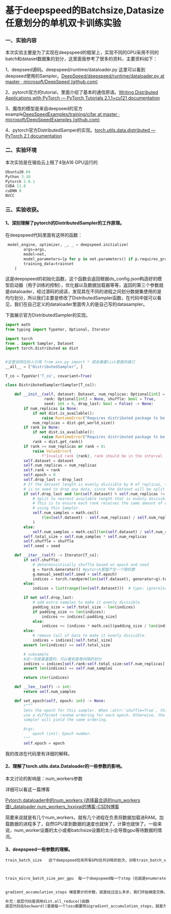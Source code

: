 # 基于deepspeed的Batchsize,Datasize任意划分的单机双卡训练实验

### 一、实验内容

本次实验主要是为了实现在deepspeed的框架上，实现不同的GPU采用不同的batch和dataset数据集的划分，这里面我参考了很多的资料，主要资料如下：

1、deepseed源码。deepspeed/runtime/dataloader.py 这里可以看到deepseed使用的Sampler。[DeepSpeed/deepspeed/runtime/dataloader.py at master · microsoft/DeepSpeed (github.com)](https://github.com/microsoft/DeepSpeed/blob/master/deepspeed/runtime/dataloader.py)

2、pytorch官方的tutorial，里面介绍了基本的通信原语。[Writing Distributed Applications with PyTorch — PyTorch Tutorials 2.1.1+cu121 documentation](https://pytorch.org/tutorials/intermediate/dist_tuto.html)

3、魔改的模型是来自deepseed的官方example[DeepSpeedExamples/training/cifar at master · microsoft/DeepSpeedExamples (github.com)](https://github.com/microsoft/DeepSpeedExamples/tree/master/training/cifar)

4、pytorch官方DistributedSamper的实现。[torch.utils.data.distributed — PyTorch 2.1 documentation](https://pytorch.org/docs/stable/_modules/torch/utils/data/distributed.html#DistributedSampler)

### 二、实验环境

本次实验是在锯齿云上租了4张A16 GPU运行的

```python
Ubuntu20.04
Python 3.10
Pytorch 2.0.1
CUDA 11.8
cuDNN 8
NVCC
```

### 三、实验收获。

#### 1、深刻理解了pytorch的DistributedSampler的工作原理。

在deepspeed代码里面有这样的函数：

```python
 model_engine, optimizer, _, _ = deepspeed.initialize(
        args=args,
        model=net,
        model_parameters=[p for p in net.parameters() if p.requires_grad],
        training_data=trainset
    )
```

这是deepspeed的初始化函数，这个函数会返回根据ds_config.json构造好的模型启动器（用于训练的控制），优化器以及数据加载器等等，返回的第三个参数就是dataloader，经过源码的阅读，发现其在不同的进程之间划分数据集使用的是均匀划分，所以我们主要是修改了DistributedSampler函数，在代码中就可以看见，我们在自己定义的dataloader里面传入的是自己写的datasampler。

下面展示官方DistributedSampler的实现。

```python
import math
from typing import TypeVar, Optional, Iterator

import torch
from . import Sampler, Dataset
import torch.distributed as dist


#这里说明在别人引用 from xxx.py import * 就会暴露list里面的接口
__all__ = ["DistributedSampler", ]

T_co = TypeVar('T_co', covariant=True)

class DistributedSampler(Sampler[T_co]):

    def __init__(self, dataset: Dataset, num_replicas: Optional[int] = None,
                 rank: Optional[int] = None, shuffle: bool = True,
                 seed: int = 0, drop_last: bool = False) -> None:
        if num_replicas is None:
            if not dist.is_available():
                raise RuntimeError("Requires distributed package to be available")
            num_replicas = dist.get_world_size()
        if rank is None:
            if not dist.is_available():
                raise RuntimeError("Requires distributed package to be available")
            rank = dist.get_rank()
        if rank >= num_replicas or rank < 0:
            raise ValueError(
                f"Invalid rank {rank}, rank should be in the interval [0, {num_replicas - 1}]")
        self.dataset = dataset
        self.num_replicas = num_replicas
        self.rank = rank
        self.epoch = 0
        self.drop_last = drop_last
        # If the dataset length is evenly divisible by # of replicas, then there
        # is no need to drop any data, since the dataset will be split equally.
        if self.drop_last and len(self.dataset) % self.num_replicas != 0:  # type: ignore[arg-type]
            # Split to nearest available length that is evenly divisible.
            # This is to ensure each rank receives the same amount of data when
            # using this Sampler.
            self.num_samples = math.ceil(
                (len(self.dataset) - self.num_replicas) / self.num_replicas  # type: ignore[arg-type]
            )
        else:
            self.num_samples = math.ceil(len(self.dataset) / self.num_replicas)  # type: ignore[arg-type]
        self.total_size = self.num_samples * self.num_replicas
        self.shuffle = shuffle
        self.seed = seed

    def __iter__(self) -> Iterator[T_co]:
        if self.shuffle:
            # deterministically shuffle based on epoch and seed
            g = torch.Generator() #pytorch里面产生一个随机数
            g.manual_seed(self.seed + self.epoch)
            indices = torch.randperm(len(self.dataset), generator=g).tolist()  # type: ignore[arg-type]
        else:
            indices = list(range(len(self.dataset)))  # type: ignore[arg-type]

        if not self.drop_last:
            # add extra samples to make it evenly divisible
            padding_size = self.total_size - len(indices)
            if padding_size <= len(indices):
                indices += indices[:padding_size]
            else:
                indices += (indices * math.ceil(padding_size / len(indices)))[:padding_size]
        else:
            # remove tail of data to make it evenly divisible.
            indices = indices[:self.total_size]
        assert len(indices) == self.total_size

        # subsample
        #这一句是最重要的，可以看到是等间隔的划分
        indices = indices[self.rank:self.total_size:self.num_replicas]
        assert len(indices) == self.num_samples

        return iter(indices)

    def __len__(self) -> int:
        return self.num_samples

    def set_epoch(self, epoch: int) -> None:
        r"""
        Sets the epoch for this sampler. When :attr:`shuffle=True`, this ensures all replicas
        use a different random ordering for each epoch. Otherwise, the next iteration of this
        sampler will yield the same ordering.

        Args:
            epoch (int): Epoch number.
        """
        self.epoch = epoch

```

我的改进在代码里有详细的解释。

#### 2、理解了torch.utils.data.Dataloader的一些参数的影响。

本文讨论的影响是：num_workers参数

详细可以看这一篇博客

[Pytorch dataloader中的num_workers (选择最合适的num_workers值)_dataloader num_workers_hxxjxw的博客-CSDN博客](https://blog.csdn.net/hxxjxw/article/details/119531239)

简要来说就是有几个num_workers，就有几个进程在负责将数据加载进RAM。加载数据的进程多了，自然GPU拿到数据的速度也就快了，计算也就快了。一般来说，num_worker设置的太小或者batchsize设置的太小会导致gpu等待数据的情况。



#### 3、deepspeed一些参数的理解。

```python
train_batch_size   这个deepspeed任务所有GPU总共训练的批次，训练train_batch_size做一次相互间梯度更新。



train_micro_batch_size_per_gpu  每一个deepspeed每一个step（也就是enumerate(dataloader)的那个step）的批次是多少，这个要传入dataloader里面。


gradient_accumulation_steps 梯度累计的步数，就是经过这么多步，我们开始梯度交换。

补充：底层代码是调用dist.all_reduce()函数
底层代码在backward()里面每一个loss都要除以gradient_accumulation_steps，就是为了计算这一批的平均梯度，等到积累了gradient_accumulation_steps步之后，直接进行all_reduce。（这段代码在deepspeedengine的backward函数里面。
```


